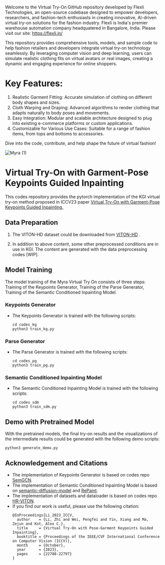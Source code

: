
Welcome to the Virtual Try-On GitHub repository developed by Flexli Technologies, an open-source codebase designed to empower developers, researchers, and fashion-tech enthusiasts in creating innovative, AI-driven virtual try-on solutions for the fashion industry. Flexli is India's premier warehouse automation company headquatered in Bangalore, India. Please visit our site: https://flexli.in/

This repository provides comprehensive tools, models, and sample code to help fashion retailers and developers integrate virtual try-on technology seamlessly. By leveraging computer vision and deep learning, users can simulate realistic clothing fits on virtual avatars or real images, creating a dynamic and engaging experience for online shoppers.

# Key Features:
1. Realistic Garment Fitting: Accurate simulation of clothing on different body shapes and sizes.
2. Cloth Warping and Draping: Advanced algorithms to render clothing that adapts naturally to body poses and movements.
3. Easy Integration: Modular and scalable architecture designed to plug into existing e-commerce platforms or custom applications.
4. Customizable for Various Use Cases: Suitable for a range of fashion items, from tops and bottoms to accessories.

Dive into the code, contribute, and help shape the future of virtual fashion!

![Myra (1)](https://github.com/user-attachments/assets/1cd3a3cb-4b04-435c-9088-f64f1d6d5c9a)


# Virtual Try-On with Garment-Pose Keypoints Guided Inpainting

This codes repository provides the pytorch implementation of the KGI virtual try-on method proposed in ICCV23 paper [Virtual Try-On with Garment-Pose Keypoints Guided Inpainting.](https://openaccess.thecvf.com/content/ICCV2023/papers/Li_Virtual_Try-On_with_Pose-Garment_Keypoints_Guided_Inpainting_ICCV_2023_paper.pdf)


## Data Preparation
1. The VITON-HD dataset could be downloaded from [VITON-HD](https://www.dropbox.com/s/10bfat0kg4si1bu/zalando-hd-resized.zip?dl=0) .
   
2. In addition to above content, some other preprocessed conditions are in use in KGI. The content are generated with the data preprocessing codes [WIP]. 
   
## Model Training
The model training of the Myra Virtual Try On consists of three steps: Training of the Keypoints Generator, Training of the Parse Generator, Training of the Semantic Conditioned Inpainting Model.

### Keypoints Generator
* The Keypoints Generator is trained with the following scripts:
   ```
   cd codes_kg
   python3 train_kg.py
   ```
 ### Parse Generator
* The Parse Generator is trained with the following scripts:
  ```
  cd codes_pg
  python3 train_pg.py
  ```
 ### Semantic Conditioned Inpainting Model
* The Semantic Conditioned Inpainting Model is trained with the following scripts:
  ```
  cd codes_sdm
  python3 train_sdm.py
  ```

## Demo with Pretrained Model
   With the pretrained models, the final try-on results and the visualizations of the intermediate results could be generated with the following demo scripts:
   ```
   python3 generate_demo.py
   ```
  ## Acknowledgement and Citations
* The implementation of Keypoints Generator is based on codes repo [SemGCN](https://github.com/garyzhao/SemGCN).
* The implementation of Semantic Conditioned Inpainting Model is based on [semantic-diffusion-model](https://github.com/WeilunWang/semantic-diffusion-model) and [RePaint](https://github.com/andreas128/RePaint).
* The implementation of datasets and dataloader is based on codes repo [HR-VITON](https://github.com/sangyun884/HR-VITON).
* If you find our work is useful, please use the following citation:
  ```
  @InProceedings{Li_2023_ICCV,
    author    = {Li, Zhi and Wei, Pengfei and Yin, Xiang and Ma, Zejun and Kot, Alex C.},
    title     = {Virtual Try-On with Pose-Garment Keypoints Guided Inpainting},
    booktitle = {Proceedings of the IEEE/CVF International Conference on Computer Vision (ICCV)},
    month     = {October},
    year      = {2023},
    pages     = {22788-22797}
  }
  ```
